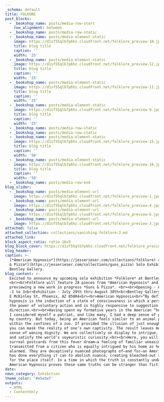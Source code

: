 ```yaml
---
_schema: default
title: FOLKORE
post_blocks:
  - _bookshop_name: posts/media-row-start
    row_alignment: between
  - _bookshop_name: posts/media-row-static
  - _bookshop_name: posts/media-element-static
    image: https://d1sf55qlb7p6hz.cloudfront.net/folklore_preview-10.jpg
    title: blog title
    caption: ''
    width: '25'
  - _bookshop_name: posts/media-element-static
    image: https://d1sf55qlb7p6hz.cloudfront.net/folklore_preview-12.jpg
    title: blog title
    caption: ''
    width: '25'
  - _bookshop_name: posts/media-element-static
    image: https://d1sf55qlb7p6hz.cloudfront.net/folklore_preview-11.jpg
    title: blog title
    caption: ''
    width: '25'
  - _bookshop_name: posts/media-element-static
    image: https://d1sf55qlb7p6hz.cloudfront.net/folklore_preview-9.jpg
    title: blog title
    caption: ''
    width: '25'
  - _bookshop_name: posts/media-row-static
  - _bookshop_name: posts/media-row-static
  - _bookshop_name: posts/media-element-static
    image: https://d1sf55qlb7p6hz.cloudfront.net/folklore_preview-15.jpg
    title: blog title
    caption: ''
    width: '50'
  - _bookshop_name: posts/media-element-static
    image: https://d1sf55qlb7p6hz.cloudfront.net/folklore_preview-16.jpg
    title: blog title
    caption: ''
    width: '50'
  - _bookshop_name: posts/media-row-end
blog_slider:
  - _bookshop_name: posts/media-element-url
    image: https://d1sf55qlb7p6hz.cloudfront.net/folklore_preview-1.jpg
  - _bookshop_name: posts/media-element-url
    image: https://d1sf55qlb7p6hz.cloudfront.net/folklore_preview-4.jpg
  - _bookshop_name: posts/media-element-url
    image: https://d1sf55qlb7p6hz.cloudfront.net/folklore_preview-6.jpg
  - _bookshop_name: posts/media-element-url
    image: https://d1sf55qlb7p6hz.cloudfront.net/folklore_preview-3.jpg
attached: false
attached_collection: collections/vanishing-folklore-2.md
attached_link:
block_aspect_ratio: ratio-16x9
blog_block_cover: https://d1sf55qlb7p6hz.cloudfront.net/folklore_preview-8.jpg
blog_header:
caption: >-
  [*American Hypnosis*](https://jesserieser.com/collections/folklore) and [*Guns
  & Pizza*](https://jesserieser.com/collections/guns_pizza) Solo Exhibition at
  Bentley Gallery.
blog_content: >-
  Excited to announce my upcoming solo exhibition *Folklore* at Bentley Gallery.
  <br><br>Folklore will feature 28 pieces from *American Hypnosis* and
  previewing a new work in progress *Guns & Pizza*. <br><br>Opening - August 2nd
  -1 to 3<br>Exhibition - July 29th thru August 30th<br>Bentley Gallery <br>250
  E McKinley St, Phoenix, AZ 85004<br><br>American Hypnosis<br>“By definition,
  hypnosis is the induction of a state of consciousness in which a person loses
  the power of voluntary action and is highly responsive to suggestion or
  direction.<br><br>Having spent my formative years in the American “heartland,”
  I considered myself a patriot, and like many, I had a deep sense of pride for
  my country. But today, being an American feels similar to an animal pacing
  within the confines of a zoo. If provided the illusion of just enough freedom
  you can mask the reality of one’s own captivity. The result leaves me with a
  sense of waning dignity. We are collectively on display to intrigue, terrify,
  and satisfy the world’s voyeuristic curiosity.<br><br>Here, you will find
  surreal postcards from this fever dream—a feeling of familiar uneasiness
  transmitted from a citizen who is equally intrigued by his home as he is
  alarmed. They are deceptively nuanced photographs of—and for—an America that
  has done everything it can to abolish nuance, creating bleached-out stand-ins
  for the place itself. In a time in which the truth is constantly under attack,
  American Hypnosis proves these same truths can be stranger than fiction.”
date:
news_category: Exhibition
theme_color: '#e5e5ef'
outputs:
  - HTML
  - ContentOnly
---
```

